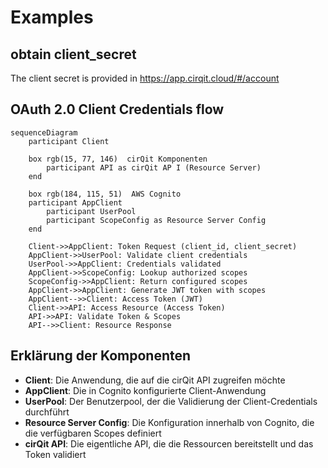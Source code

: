 # Examples

## obtain client_secret
The client secret is provided in https://app.cirqit.cloud/#/account 

## OAuth 2.0 Client Credentials flow
```mermaid
sequenceDiagram
    participant Client

    box rgb(15, 77, 146)  cirQit Komponenten
        participant API as cirQit AP I (Resource Server)
    end

    box rgb(184, 115, 51)  AWS Cognito
    participant AppClient
        participant UserPool
        participant ScopeConfig as Resource Server Config
    end

    Client->>AppClient: Token Request (client_id, client_secret)
    AppClient->>UserPool: Validate client credentials
    UserPool->>AppClient: Credentials validated
    AppClient->>ScopeConfig: Lookup authorized scopes
    ScopeConfig->>AppClient: Return configured scopes
    AppClient->>AppClient: Generate JWT token with scopes
    AppClient-->>Client: Access Token (JWT)
    Client->>API: Access Resource (Access Token)
    API->>API: Validate Token & Scopes
    API-->>Client: Resource Response
```

## Erklärung der Komponenten

- **Client**: Die Anwendung, die auf die cirQit API zugreifen möchte
- **AppClient**: Die in Cognito konfigurierte Client-Anwendung
- **UserPool**: Der Benutzerpool, der die Validierung der Client-Credentials durchführt
- **Resource Server Config**: Die Konfiguration innerhalb von Cognito, die die verfügbaren Scopes definiert
- **cirQit API**: Die eigentliche API, die die Ressourcen bereitstellt und das Token validiert
